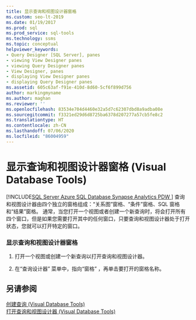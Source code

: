 ```yaml
---
title: 显示查询和视图设计器窗格
ms.custom: seo-lt-2019
ms.date: 01/19/2017
ms.prod: sql
ms.prod_service: sql-tools
ms.technology: ssms
ms.topic: conceptual
helpviewer_keywords:
- Query Designer [SQL Server], panes
- viewing View Designer panes
- viewing Query Designer panes
- View Designer, panes
- displaying View Designer panes
- displaying Query Designer panes
ms.assetid: 605c63af-f91e-410d-8d60-5cf6f899d756
author: markingmyname
ms.author: maghan
ms.reviewer: ''
ms.openlocfilehash: 83534e704d4460e32a5d7c62307dbd8a9adba08e
ms.sourcegitcommit: f3321ed29d6d8725ba6378d207277a57cb5fe8c2
ms.translationtype: HT
ms.contentlocale: zh-CN
ms.lasthandoff: 07/06/2020
ms.locfileid: "86004959"
---
```

# <a name="display-query-and-view-designer-panes-visual-database-tools"></a>显示查询和视图设计器窗格 (Visual Database Tools)
[!INCLUDE[SQL Server Azure SQL Database Synapse Analytics PDW ](../../includes/applies-to-version/sql-asdb-asdbmi-asa-pdw.md)]
查询和视图设计器由四个独立的窗格组成：“关系图”窗格、“条件”窗格、SQL 窗格和“结果”窗格。 通常，当您打开一个视图或者创建一个新查询时，将会打开所有四个窗口，但是如果您需要打开其中的任何窗口，只要查询和视图设计器处于打开状态，您就可以打开特定的窗口。  
  
### <a name="to-display-query-and-view-designer-panes"></a>显示查询和视图设计器窗格  
  
1.  打开一个视图或创建一个新查询以打开查询和视图设计器。  
  
2.  在“查询设计器”  菜单中，指向“窗格”  ，再单击要打开的窗格名称。  
  
## <a name="see-also"></a>另请参阅  
[创建查询 (Visual Database Tools)](../../ssms/visual-db-tools/create-queries-visual-database-tools.md)  
[打开查询和视图设计器 (Visual Database Tools)](../../ssms/visual-db-tools/open-the-query-and-view-designer-visual-database-tools.md)  
  
